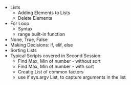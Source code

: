 * Lists 
  * Adding Elements to Lists
  * Delete Elements
* For Loop
  * Syntax
  * range built-in function 
* None, True, False
* Making Decisions: if, elif, else
* Sorting Lists
* Typical Scripts covered in Second Session: 
  * Find Max, Min of number - without sort  
  * Find Max, Min of number - with sort 
  * Creatig List of common factors  
  * use if sys.argv List, to capture arguments in the list 
 
